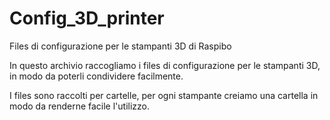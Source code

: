 # Config_3D_printer
Files di configurazione per le stampanti 3D di Raspibo

In questo archivio raccogliamo i files di configurazione per le stampanti 3D, in modo da poterli condividere facilmente.

I files sono raccolti per cartelle, per ogni stampante creiamo una cartella in modo da renderne facile l'utilizzo.
